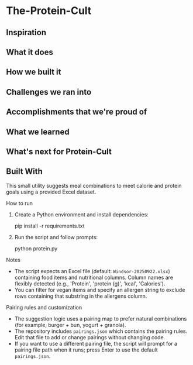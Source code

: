 # The-Protein-Cult


## Inspiration



## What it does




## How we built it




## Challenges we ran into



## Accomplishments that we're proud of




## What we learned





## What's next for Protein-Cult





## Built With

This small utility suggests meal combinations to meet calorie and protein goals using a provided Excel dataset.

How to run
1. Create a Python environment and install dependencies:

	pip install -r requirements.txt

2. Run the script and follow prompts:

	python protein.py

Notes
- The script expects an Excel file (default: `Windsor-20250922.xlsx`) containing food items and nutritional columns. Column names are flexibly detected (e.g., 'Protein', 'protein (g)', 'kcal', 'Calories').
- You can filter for vegan items and specify an allergen string to exclude rows containing that substring in the allergens column.

Pairing rules and customization
 - The suggestion logic uses a pairing map to prefer natural combinations (for example, burger + bun, yogurt + granola).
 - The repository includes `pairings.json` which contains the pairing rules. Edit that file to add or change pairings without changing code.
 - If you want to use a different pairing file, the script will prompt for a pairing file path when it runs; press Enter to use the default `pairings.json`.